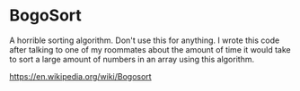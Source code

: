 # BogoSort
A horrible sorting algorithm. Don't use this for anything. I wrote this code after talking to one of my roommates about the amount of time it would take to sort a large amount of numbers in an array using this algorithm.

https://en.wikipedia.org/wiki/Bogosort 

